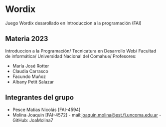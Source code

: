 # Wordix
Juego Wordix desarollado en Introduccion a la programación (FAI) 

## Materia 2023
Introduccion a la Programación/
Tecnicatura en Desarrollo Web/
Facultad de informática/
Universidad Nacional del Comahue/
Profesores: 
 -  María José Rotter
 -  Claudia Carrasco
 -  Facundo Muñoz
 -  Albany Petit Salazar

## Integrantes del grupo
 - Pesce Matias Nicolás [FAI-4594]
 - Molina Joaquin [FAI-4572] - mail:joaquin.molina@est.fi.uncoma.edu.ar - GitHub: JoaMolina7
